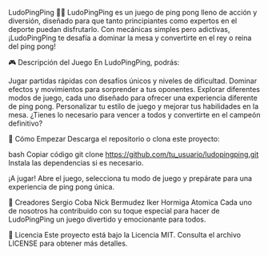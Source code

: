 LudoPingPing 🏓🎉
LudoPingPing es un juego de ping pong lleno de acción y diversión, diseñado para que tanto principiantes como expertos en el deporte puedan disfrutarlo. Con mecánicas simples pero adictivas, ¡LudoPingPing te desafía a dominar la mesa y convertirte en el rey o reina del ping pong!

🎮 Descripción del Juego
En LudoPingPing, podrás:

Jugar partidas rápidas con desafíos únicos y niveles de dificultad.
Dominar efectos y movimientos para sorprender a tus oponentes.
Explorar diferentes modos de juego, cada uno diseñado para ofrecer una experiencia diferente de ping pong.
Personalizar tu estilo de juego y mejorar tus habilidades en la mesa.
¿Tienes lo necesario para vencer a todos y convertirte en el campeón definitivo?

🚀 Cómo Empezar
Descarga el repositorio o clona este proyecto:

bash
Copiar código
git clone https://github.com/tu_usuario/ludopingping.git
Instala las dependencias si es necesario.

¡A jugar! Abre el juego, selecciona tu modo de juego y prepárate para una experiencia de ping pong única.

👥 Creadores
Sergio Coba
Nick Bermudez
Iker Hormiga Atomica
Cada uno de nosotros ha contribuido con su toque especial para hacer de LudoPingPing un juego divertido y emocionante para todos.

📜 Licencia
Este proyecto está bajo la Licencia MIT. Consulta el archivo LICENSE para obtener más detalles.


